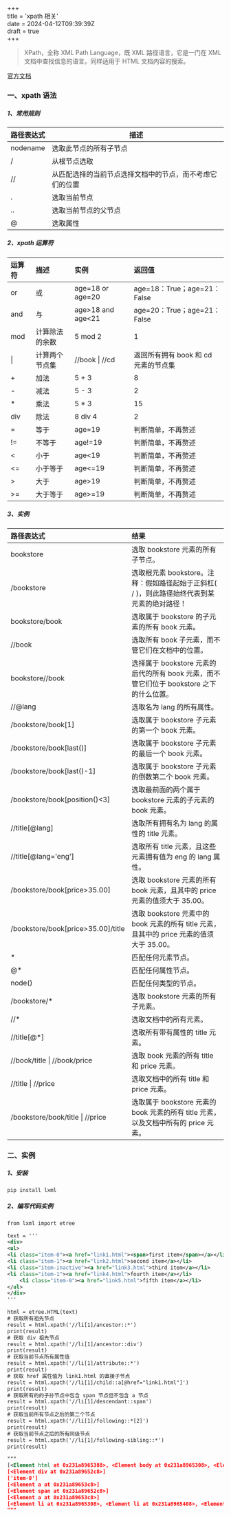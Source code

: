 +++  
title = 'xpath 相关'  
date = 2024-04-12T09:39:39Z  
draft = true  
+++

> XPath，全称 XML Path Language，既 XML  路径语言，它是一门在 XML 文档中查找信息的语言。同样适用于 HTML 文档内容的搜索。

[官方文档](https://www.w3.org/TR/xpath/)

### 一、xpath 语法

##### 1、常用规则

| 路径表达式   | 描述                                                     |
| -------- | -------------------------------------------------------- |
| nodename | 选取此节点的所有子节点                                   |
| /        | 从根节点选取                                             |
| //       | 从匹配选择的当前节点选择文档中的节点，而不考虑它们的位置 |
| .        | 选取当前节点                                             |
| ..       | 选取当前节点的父节点                                     |
| @        | 选取属性                                                 |

##### 2、xpath 运算符

| 运算符 | 描述           | 实例              | 返回值                               |
| :----- | :------------- | :---------------- | :----------------------------------- |
| or     | 或             | age=18 or age=20  | age=18：True；age=21：False          |
| and    | 与             | age>18 and age<21 | age=20：True；age=21：False          |
| mod    | 计算除法的余数 | 5 mod 2           | 1                                    |
| \|     | 计算两个节点集 | //book \| //cd    | 返回所有拥有 book 和 cd 元素的节点集 |
| +      | 加法           | 5 + 3             | 8                                    |
| -      | 减法           | 5 - 3             | 2                                    |
| *      | 乘法           | 5 * 3             | 15                                   |
| div    | 除法           | 8 div 4           | 2                                    |
| =      | 等于           | age=19            | 判断简单，不再赘述                   |
| !=     | 不等于         | age!=19           | 判断简单，不再赘述                   |
| <      | 小于           | age<19            | 判断简单，不再赘述                   |
| <=     | 小于等于       | age<=19           | 判断简单，不再赘述                   |
| >      | 大于           | age>19            | 判断简单，不再赘述                   |
| >=     | 大于等于       | age>=19           | 判断简单，不再赘述                   |

##### 3、实例

| 路径表达式      | 结果                                                         |
| :-------------- | :----------------------------------------------------------- |
| bookstore       | 选取 bookstore 元素的所有子节点。                            |
| /bookstore      | 选取根元素 bookstore。注释：假如路径起始于正斜杠( / )，则此路径始终代表到某元素的绝对路径！ |
| bookstore/book  | 选取属于 bookstore 的子元素的所有 book 元素。                |
| //book          | 选取所有 book 子元素，而不管它们在文档中的位置。             |
| bookstore//book | 选择属于 bookstore 元素的后代的所有 book 元素，而不管它们位于 bookstore 之下的什么位置。 |
| //@lang         | 选取名为 lang 的所有属性。                                   |
| /bookstore/book[1]                 | 选取属于 bookstore 子元素的第一个 book 元素。                |
| /bookstore/book[last()]            | 选取属于 bookstore 子元素的最后一个 book 元素。              |
| /bookstore/book[last()-1]          | 选取属于 bookstore 子元素的倒数第二个 book 元素。            |
| /bookstore/book[position()<3]      | 选取最前面的两个属于 bookstore 元素的子元素的 book 元素。    |
| //title[@lang]                     | 选取所有拥有名为 lang 的属性的 title 元素。                  |
| //title[@lang='eng']               | 选取所有 title 元素，且这些元素拥有值为 eng 的 lang 属性。   |
| /bookstore/book[price>35.00]       | 选取 bookstore 元素的所有 book 元素，且其中的 price 元素的值须大于 35.00。 |
| /bookstore/book[price>35.00]/title | 选取 bookstore 元素中的 book 元素的所有 title 元素，且其中的 price 元素的值须大于 35.00。 |
| *      | 匹配任何元素节点。   |
| @*     | 匹配任何属性节点。   |
| node() | 匹配任何类型的节点。 |
| /bookstore/* | 选取 bookstore 元素的所有子元素。 |
| //*          | 选取文档中的所有元素。            |
| //title[@*]  | 选取所有带有属性的 title 元素。   |
| //book/title \| //book/price     | 选取 book 元素的所有 title 和 price 元素。                   |
| //title \| //price               | 选取文档中的所有 title 和 price 元素。                       |
| /bookstore/book/title \| //price | 选取属于 bookstore 元素的 book 元素的所有 title 元素，以及文档中所有的 price 元素。 |

### 二、实例

##### 1、安装

```
pip install lxml
```

##### 2、编写代码实例

```xml
from lxml import etree

text = '''
<div>
<ul>
<li class="item-0"><a href="link1.html"><span>first item</span></a></li>
<li class="item-1"><a href="link2.html">second item</a></li>
<li class="item-inactive"><a href="link3.html">third item</a></li>
<li class="item-1"><a href="link4.html">fourth item</a></li>
    <li class="item-0"><a href="link5.html">fifth item</a></li>
</ul>
</div>
'''

html = etree.HTML(text)
# 获取所有祖先节点
result = html.xpath('//li[1]/ancestor::*')
print(result)
# 获取 div 祖先节点
result = html.xpath('//li[1]/ancestor::div')
print(result)
# 获取当前节点所有属性值
result = html.xpath('//li[1]/attribute::*')
print(result)
# 获取 href 属性值为 link1.html 的直接子节点
result = html.xpath('//li[1]/child::a[@href="link1.html"]')
print(result)
# 获取所有的的子孙节点中包含 span 节点但不包含 a 节点
result = html.xpath('//li[1]/descendant::span')
print(result)
# 获取当前所有节点之后的第二个节点
result = html.xpath('//li[1]/following::*[2]')
print(result)
# 获取当前节点之后的所有同级节点
result = html.xpath('//li[1]/following-sibling::*')
print(result)

"""
[<Element html at 0x231a8965388>, <Element body at 0x231a8965308>, <Element div at 0x231a89652c8>, <Element ul at 0x231a89653c8>]
[<Element div at 0x231a89652c8>]
['item-0']
[<Element a at 0x231a89653c8>]
[<Element span at 0x231a89652c8>]
[<Element a at 0x231a89653c8>]
[<Element li at 0x231a8965308>, <Element li at 0x231a8965408>, <Element li at 0x231a8965448>, <Element li at 0x231a8965488>]
"""
```